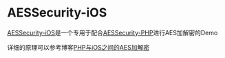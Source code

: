 # AESSecurity-iOS

[AESSecurity-iOS](https://github.com/luzhiyongGit/AESSecurity-iOS)是一个专用于配合[AESSecurity-PHP](https://github.com/luzhiyongGit/AESSecurity-PHP)进行AES加解密的Demo

详细的原理可以参考博客[PHP与iOS之间的AES加解密](http://www.ileafly.com/2017/03/06/PHP与iOS之间的AES加解密/)

